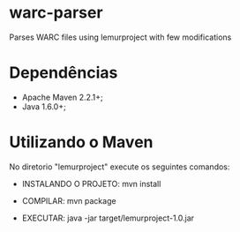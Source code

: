 # warc-parser
Parses WARC files using lemurproject with few modifications

# Dependências
- Apache Maven 2.2.1+;
- Java 1.6.0+;

# Utilizando o Maven

No diretorio "lemurproject" execute os seguintes comandos:

- INSTALANDO O PROJETO: mvn install

- COMPILAR: mvn package

- EXECUTAR: java -jar target/lemurproject-1.0.jar
